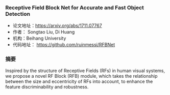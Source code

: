 ### Receptive Field Block Net for Accurate and Fast Object Detection
- 论文地址：https://arxiv.org/abs/1711.07767
- 作者： Songtao Liu, Di Huang
- 机构：Beihang University
- 代码地址： https://github.com/ruinmessi/RFBNet 

### 摘要
Inspired by the structure of Receptive Fields (RFs) in human visual systems, we propose a novel RF Block (RFB) module, which takes the relationship between the size and eccentricity of RFs into account, to enhance the feature discriminability and robustness.

